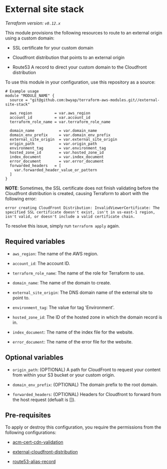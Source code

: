 # External site stack

_Terraform version: `v0.12.x`_

This module provisions the following resources to route to an external origin using a custom domain:

- SSL certificate for your custom domain

- Cloudfront distribution that points to an external origin

- Route53 A record to direct your custom domain to the Cloudfront distribution

To use this module in your configuration, use this repository as a source:

```hcl
# Example usage
module "MODULE_NAME" {
  source = "git@github.com:bwyap/terraform-aws-modules.git//external-site-stack"

  aws_region          = var.aws_region
  account_id          = var.account_id
  terraform_role_name = var.terraform_role_name

  domain_name           = var.domain_name
  domain_env_prefix     = var.domain_env_prefix
  external_site_origin  = var.external_site_origin
  origin_path           = var.origin_path
  environment_tag       = var.environment_tag
  hosted_zone_id        = var.hosted_zone_id
  index_document        = var.index_document
  error_document        = var.error_document
  forwarded_headers   = [
    var.forwarded_header_value_or_pattern
  ]
}
```

**NOTE**: Sometimes, the SSL certificate does not finish validating before the Cloudfront distribution is created, causing Terraform to abort with the following error:

```
error creating CloudFront Distribution: InvalidViewerCertificate: The specified SSL certificate doesn't exist, isn't in us-east-1 region, isn't valid, or doesn't include a valid certificate chain.
```

To resolve this issue, simply run `terraform apply` again.

## Required variables

- `aws_region`: The name of the AWS region.

- `account_id`: The account ID.

- `terraform_role_name`: The name of the role for Terraform to use.

- `domain_name`: The name of the domain to create.

- `external_site_origin`: The DNS domain name of the external site to point to.

- `environment_tag`: The value for tag 'Environment'.

- `hosted_zone_id`: The ID of the hosted zone in which the domain record is in.

- `index_document`: The name of the index file for the website.

- `error_document`: The name of the error file for the website.

## Optional variables

- `origin_path`: (OPTIONAL) A path for CloudFront to request your content from within your S3 bucket or your custom origin.

- `domain_env_prefix`: (OPTIONAL) The domain prefix to the root domain.

- `forwarded_headers`: (OPTIONAL) Headers for Cloudfront to forward from the host request (defualt is []).

## Pre-requisites

To apply or destroy this configuration, you require the permissions from the following configurations:

- [acm-cert-cdn-validation](https://github.com/bwyap/terraform-aws-modules/tree/master/acm-cert-cdn-validation)

- [external-cloudfront-distribution](https://github.com/bwyap/terraform-aws-modules/tree/master/external-cloudfront-distribution)

- [route53-alias-record](https://github.com/bwyap/terraform-aws-modules/tree/master/route53-alias-record)
